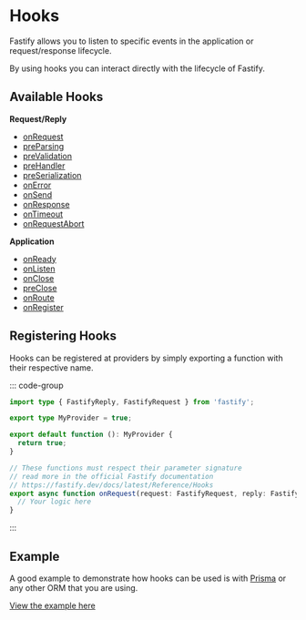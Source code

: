 # Hooks

Fastify allows you to listen to specific events in the application or
request/response lifecycle.

By using hooks you can interact directly with the lifecycle of Fastify.

## Available Hooks

**Request/Reply**

- [onRequest](https://fastify.dev/docs/latest/Reference/Hooks/#onrequest)
- [preParsing](https://fastify.dev/docs/latest/Reference/Hooks/#preparsing)
- [preValidation](https://fastify.dev/docs/latest/Reference/Hooks/#prevalidation)
- [preHandler](https://fastify.dev/docs/latest/Reference/Hooks/#prevalidation)
- [preSerialization](https://fastify.dev/docs/latest/Reference/Hooks/#prevalidation)
- [onError](https://fastify.dev/docs/latest/Reference/Hooks/#prevalidation)
- [onSend](https://fastify.dev/docs/latest/Reference/Hooks/#prevalidation)
- [onResponse](https://fastify.dev/docs/latest/Reference/Hooks/#prevalidation)
- [onTimeout](https://fastify.dev/docs/latest/Reference/Hooks/#prevalidation)
- [onRequestAbort](https://fastify.dev/docs/latest/Reference/Hooks/#prevalidation)

**Application**

- [onReady](https://fastify.dev/docs/latest/Reference/Hooks/#prevalidation)
- [onListen](https://fastify.dev/docs/latest/Reference/Hooks/#prevalidation)
- [onClose](https://fastify.dev/docs/latest/Reference/Hooks/#prevalidation)
- [preClose](https://fastify.dev/docs/latest/Reference/Hooks/#prevalidation)
- [onRoute](https://fastify.dev/docs/latest/Reference/Hooks/#prevalidation)
- [onRegister](https://fastify.dev/docs/latest/Reference/Hooks/#prevalidation)

## Registering Hooks

Hooks can be registered at providers by simply exporting a function with their
respective name.

::: code-group

```ts [src/providers/hooks.ts]
import type { FastifyReply, FastifyRequest } from 'fastify';

export type MyProvider = true;

export default function (): MyProvider {
  return true;
}

// These functions must respect their parameter signature
// read more in the official Fastify documentation
// https://fastify.dev/docs/latest/Reference/Hooks
export async function onRequest(request: FastifyRequest, reply: FastifyReply) {
  // Your logic here
}
```

:::

## Example

A good example to demonstrate how hooks can be used is with
[Prisma](https://www.prisma.io/) or any other ORM that you are using.

[View the example here](../recipes/prisma.md)
